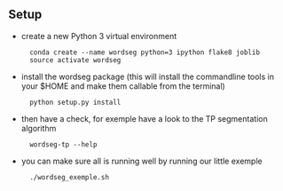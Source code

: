 Setup
-----

* create a new Python 3 virtual environment

        conda create --name wordseg python=3 ipython flake8 joblib
        source activate wordseg

* install the wordseg package (this will install the commandline tools
  in your $HOME and make them callable from the terminal)

        python setup.py install

* then have a check, for exemple have a look to the TP segmentation algorithm

        wordseg-tp --help

* you can make sure all is running well by running our little exemple

        ./wordseg_exemple.sh
